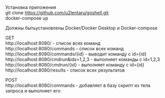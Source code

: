 Установка приложения  
git clone https://github.com/u2lentaru/goshell.git  
docker-compose up  
  
Должны бытьустановлены Docker/Docker Desktop и Docker-compose  
  
GET  
http://localhost:8080/ - список всех команд  
http://localhost:8080/commands - список всех команд  
http://localhost:8080/commands/{id} - выводит команду с id={id}  
http://localhost:8080/cmdrun&ids=1,2,3 - выполняет команды с id=1,2,3  
http://localhost:8080/cmdrun/{id} - выполняет команду с id={id}  
http://localhost:8080/results - список всех результатов  
  
POST  
http://localhost:8080/commands - добавляет в базу скрипт из тела запроса и выполняет его
